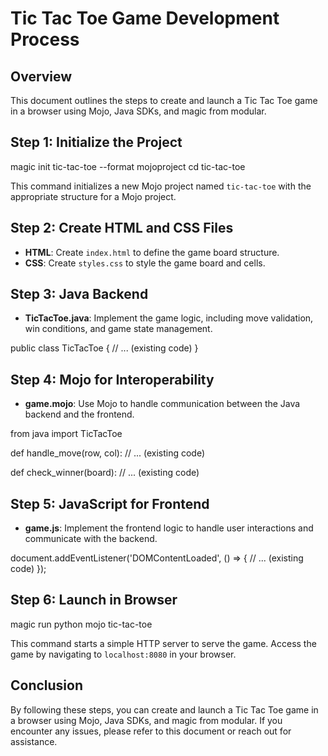 # Tic Tac Toe Game Development Process

## Overview

This document outlines the steps to create and launch a Tic Tac Toe game in a browser using Mojo, Java SDKs, and magic from modular.

## Step 1: Initialize the Project

magic init tic-tac-toe --format mojoproject
cd tic-tac-toe

This command initializes a new Mojo project named `tic-tac-toe` with the appropriate structure for a Mojo project.

## Step 2: Create HTML and CSS Files

- **HTML**: Create `index.html` to define the game board structure.
- **CSS**: Create `styles.css` to style the game board and cells.

## Step 3: Java Backend

- **TicTacToe.java**: Implement the game logic, including move validation, win conditions, and game state management.

public class TicTacToe {
    // ... (existing code)
}

## Step 4: Mojo for Interoperability

- **game.mojo**: Use Mojo to handle communication between the Java backend and the frontend.

from java import TicTacToe

def handle_move(row, col):
    // ... (existing code)

def check_winner(board):
    // ... (existing code)

## Step 5: JavaScript for Frontend

- **game.js**: Implement the frontend logic to handle user interactions and communicate with the backend.

document.addEventListener('DOMContentLoaded', () => {
    // ... (existing code)
});

## Step 6: Launch in Browser

magic run
python mojo tic-tac-toe

This command starts a simple HTTP server to serve the game. Access the game by navigating to `localhost:8080` in your browser.

## Conclusion

By following these steps, you can create and launch a Tic Tac Toe game in a browser using Mojo, Java SDKs, and magic from modular. If you encounter any issues, please refer to this document or reach out for assistance.
